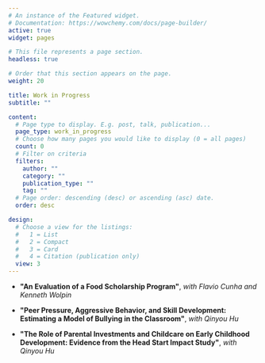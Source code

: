 ```yaml
---
# An instance of the Featured widget.
# Documentation: https://wowchemy.com/docs/page-builder/
active: true
widget: pages

# This file represents a page section.
headless: true

# Order that this section appears on the page.
weight: 20

title: Work in Progress
subtitle: ""

content:
  # Page type to display. E.g. post, talk, publication...
  page_type: work_in_progress
  # Choose how many pages you would like to display (0 = all pages)
  count: 0
  # Filter on criteria
  filters:
    author: ""
    category: ""
    publication_type: ""
    tag: ""
  # Page order: descending (desc) or ascending (asc) date.
  order: desc

design:
  # Choose a view for the listings:
  #   1 = List
  #   2 = Compact
  #   3 = Card
  #   4 = Citation (publication only)
  view: 3
---
```


 -    **"An Evaluation of a Food Scholarship Program"**, *with Flavio Cunha and Kenneth Wolpin*

 -    **"Peer Pressure, Aggressive Behavior, and Skill Development: Estimating a Model of Bullying in the Classroom"**, *with Qinyou Hu*

 -    **"The Role of Parental Investments and Childcare on Early Childhood Development: Evidence from the Head Start Impact Study"**, *with Qinyou Hu*
